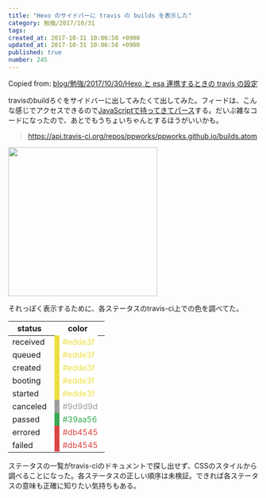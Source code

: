 ```yaml
---
title: "Hexo のサイドバーに travis の builds を表示した"
category: 勉強/2017/10/31
tags: 
created_at: 2017-10-31 10:06:58 +0900
updated_at: 2017-10-31 10:06:58 +0900
published: true
number: 245
---
```


Copied from: [blog/勉強/2017/10/30/Hexo と esa 連携するときの travis の設定](/posts/243)

travisのbuildろぐをサイドバーに出してみたくて出してみた。フィードは、こんな感じでアクセスできるので[JavaScriptで持ってきてパース](https://github.com/ppworks/ppworks.github.io/commit/fbf303984bde502b0329df34951e524052feb26c)する。だいぶ雑なコードになったので、あとでもうちょいちゃんとするほうがいいかも。

> https://api.travis-ci.org/repos/ppworks/ppworks.github.io/builds.atom

<img src="https://img.esa.io/uploads/production/attachments/4729/2017/10/31/11/f854941d-2b7e-4ae3-bc36-9fe51bfa6bb5.png" width="300" />

それっぽく表示するために、各ステータスのtravis-ci上での色を調べてた。

|status|color|
| --- | --- |
| received | <span style="border-left-style: solid; border-left-width: 10px; border-color: #edde3f; color: #edde3f; background-color: #fff; padding: 3px 6px 3px 6px;">#edde3f</span> |
| queued | <span style="border-left-style: solid; border-left-width: 10px; border-color: #edde3f; color: #edde3f; background-color: #fff; padding: 3px 6px 3px 6px;">#edde3f</span> |
| created | <span style="border-left-style: solid; border-left-width: 10px; border-color: #edde3f; color: #edde3f; background-color: #fff; padding: 3px 6px 3px 6px;">#edde3f</span> |
| booting | <span style="border-left-style: solid; border-left-width: 10px; border-color: #edde3f; color: #edde3f; background-color: #fff; padding: 3px 6px 3px 6px;">#edde3f</span> |
| started | <span style="border-left-style: solid; border-left-width: 10px; border-color: #edde3f; color: #edde3f; background-color: #fff; padding: 3px 6px 3px 6px;">#edde3f</span> |
| canceled | <span style="border-left-style: solid; border-left-width: 10px; border-color: #9d9d9d; color: #9d9d9d; background-color: #fff; padding: 3px 6px 3px 6px;">#9d9d9d</span> |
| passed | <span style="border-left-style: solid; border-left-width: 10px; border-color: #39aa56; color: #39aa56; background-color: #fff; padding: 3px 6px 3px 6px;">#39aa56</span> |
| errored | <span style="border-left-style: solid; border-left-width: 10px; border-color: #db4545; color: #db4545; background-color: #fff; padding: 3px 6px 3px 6px;">#db4545</span> |
| failed | <span style="border-left-style: solid; border-left-width: 10px; border-color: #db4545; color: #db4545; background-color: #fff; padding: 3px 6px 3px 6px;">#db4545</span> |

ステータスの一覧がtravis-ciのドキュメントで探し出せず、CSSのスタイルから調べることになった。各ステータスの正しい順序は未検証。できれば各ステータスの意味も正確に知りたい気持ちもある。


